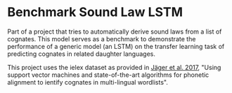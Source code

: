 # Benchmark Sound Law LSTM

Part of a project that tries to automatically derive sound laws from a list of cognates. This model serves as a benchmark to demonstrate the performance of a generic model (an LSTM) on the transfer learning task of predicting cognates in related daughter languages.

This project uses the ielex dataset as provided in [Jäger et al. 2017](https://www.aclweb.org/anthology/E17-1113.pdf), "Using support vector machines and state-of-the-art algorithms for phonetic alignment to ientify cognates in multi-lingual wordlists".
